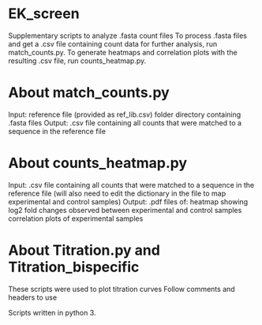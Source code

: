 # EK_screen
Supplementary scripts to analyze .fasta count files
To process .fasta files and get a .csv file containing count data for further analysis, run match_counts.py. To generate heatmaps and correlation plots with the resulting .csv file, run counts_heatmap.py.

# About match_counts.py
Input: 
  reference file (provided as ref_lib.csv)
  folder directory containing .fasta files
Output:
  .csv file containing all counts that were matched to a sequence in the reference file

# About counts_heatmap.py
Input:
  .csv file containing all counts that were matched to a sequence in the reference file
  (will also need to edit the dictionary in the file to map experimental and control samples)
Output:
  .pdf files of:
      heatmap showing log2 fold changes observed between experimental and control samples
      correlation plots of experimental samples

# About Titration.py and Titration_bispecific
These scripts were used to plot titration curves
Follow comments and headers to use

Scripts written in python 3. 
